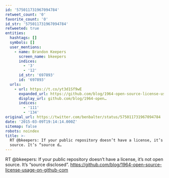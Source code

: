 ```yaml
---
id: '575011731967094784'
retweet_count: '0'
favorite_count: '0'
id_str: '575011731967094784'
retweeted: true
entities:
  hashtags: []
  symbols: []
  user_mentions:
    - name: Brandon Keepers
      screen_name: bkeepers
      indices:
        - '3'
        - '12'
      id_str: '697893'
      id: '697893'
  urls:
    - url: https://t.co/yt3d1Sf9wE
      expanded_url: https://github.com/blog/1964-open-source-license-usage-on-github-com
      display_url: github.com/blog/1964-open…
      indices:
        - '111'
        - '134'
original_url: https://twitter.com/benbalter/status/575011731967094784
date: '2015-03-09T19:14:14.000Z'
sitemap: false
robots: noindex
title: >-
  RT @bkeepers: If your public repository doesn’t have a license, it’s not open
  source. It’s “source d…
---
```


RT @bkeepers: If your public repository doesn’t have a license, it’s not open source. It’s “source disclosed”. https://github.com/blog/1964-open-source-license-usage-on-github-com